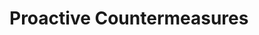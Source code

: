 <!-- .slide: data-state="section-break" id="section-break-3.1" data-timing="10s" -->
# Proactive Countermeasures


